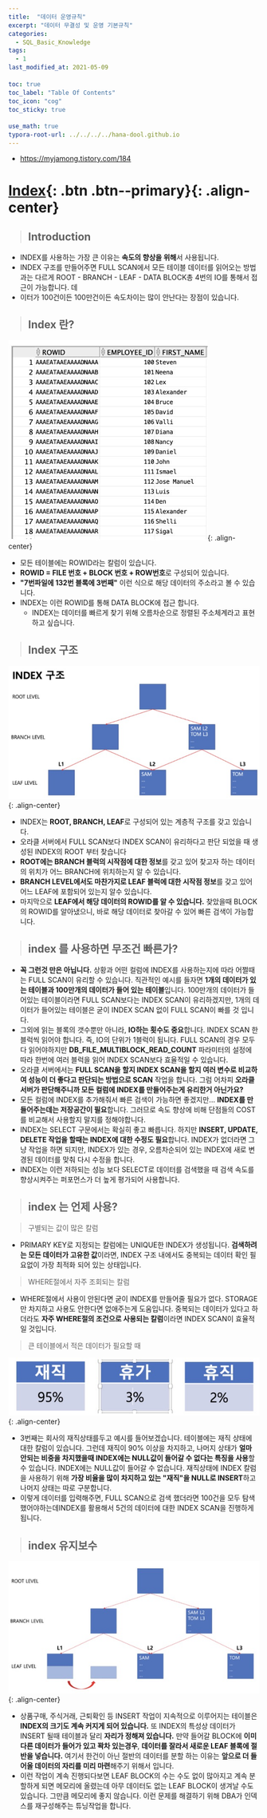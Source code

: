 ```yaml
---
title:  "데이터 운영규칙"
excerpt: "데이터 무결성 및 운영 기본규칙"
categories:
  - SQL_Basic_Knowledge
tags:
  - 1
last_modified_at: 2021-05-09

toc: true
toc_label: "Table Of Contents"
toc_icon: "cog"
toc_sticky: true

use_math: true
typora-root-url: ../../../../hana-dool.github.io
---
```


- https://myjamong.tistory.com/184

# [Index](#link){: .btn .btn--primary}{: .align-center}

> ## Introduction

-  INDEX를 사용하는 가장 큰 이유는 **속도의 향상을 위해**서 사용됩니다. 
- INDEX 구조를 만들어주면 FULL SCAN에서 모든 테이블 데이터를 읽어오는 방법과는 다르게 ROOT - BRANCH - LEAF - DATA BLOCK총 4번의 IO를 통해서 접근이 가능합니다. 데
- 이터가 100건이든 100만건이든 속도차이는 많이 안난다는 장점이 있습니다.

> ## Index 란? 

![jpg](/assets/images/Program/77_1.jpg){: .align-center}

- 모든 테이블에는 ROWID라는 칼럼이 있습니다.
-  **ROWID = FILE 번호 + BLOCK 번호 + ROW번호**로 구성되어 있습니다. 
  - **"7번파일에 132번 블록에 3번째"** 이런 식으로 해당 데이터의 주소라고 볼 수 있습니다. 
- INDEX는 이런 ROWID를 통해 DATA BLOCK에 접근 합니다. 
  - INDEX는 데이터를 빠르게 찾기 위해 오름차순으로 정렬된 주소체계라고 표현하고 싶습니다.

> ## Index 구조 

![jpg](/assets/images/Program/77_2.jpg){: .align-center}

- INDEX는 **ROOT, BRANCH, LEAF**로 구성되어 있는 계층적 구조를 갖고 있습니다. 
- 오라클 서버에서 FULL SCAN보다 INDEX SCAN이 유리하다고 판단 되었을 때 생성된 INDEX의 ROOT 부터 찾습니다
- **ROOT에는 BRANCH 블럭의 시작점에 대한 정보**를 갖고 있어 찾고자 하는 데이터의 위치가 어느 BRANCH에 위치하는지 알 수 있습니다.
- **BRANCH LEVEL에서도 마찬가지로 LEAF 블럭에 대한 시작점 정보**를 갖고 있어 어느 LEAF에 포함되어 있는지 알수 있습니다.
- 마지막으로 **LEAF에서 해당 데이터의 ROWID를 알 수 있습니다.** 찾았을때 BLOCK의 ROWID를 알아냈으니, 바로 해당 데이터로 찾아갈 수 있어 빠른 검색이 가능합니다.

> ## index 를 사용하면 무조건 빠른가? 

- **꼭 그런것 만은 아닙니다.** 상황과 어떤 컬럼에 INDEX를 사용하는지에 따라 어쩔때는 FULL SCAN이 유리할 수 있습니다. 직관적인 예시를 들자면 **1개의 데이터가 있는 테이블과 100만개의 데이터가 들어 있는 테이블**입니다. 100만개의 데이터가 들어있는 테이블이라면 FULL SCAN보다는 INDEX SCAN이 유리하겠지만, 1개의 데이터가 들어있는 테이블은 굳이 INDEX SCAN 없이 FULL SCAN이 빠를 것 입니다. 
- 그외에 읽는 블록의 갯수뿐만 아니라, **IO하는 횟수도 중요**합니다. INDEX SCAN 한 블럭씩 읽어야 합니다. 즉, IO의 단위가 1블럭이 됩니다. FULL SCAN의 경우 모두 다 읽어야하지만 **DB_FILE_MULTIBLOCK_READ_COUNT** 파라미터의 설정에 따라 한번에 여러 블럭을 읽어 INDEX SCAN보다 효율적일 수 있습니다.
- 오라클 서버에서는 **FULL SCAN을 할지 INDEX SCAN을 할지 여러 변수로 비교하여 성능이 더 좋다고 판단되는 방법으로 SCAN** 작업을 합니다. 그럼 어차피 **오라클 서버가 판단해주니까 모든 컬럼에 INDEX를 만들어주는게 유리한거 아닌가요?**
- 모든 컬럼에 INDEX를 추가해줘서 빠른 검색이 가능하면 좋겠지만... **INDEX를 만들어주는데는 저장공간이 필요**합니다. 그러므로 속도 향상에 비해 단점들의 COST를 비교해서 사용할지 말지를 정해야합니다.
- INDEX는 SELECT 구문에서는 확실히 좋고 빠릅니다. 하지만 **INSERT, UPDATE, DELETE 작업을 할때는 INDEX에 대한 수정도 필요**합니다. INDEX가 없더라면 그냥 작업을 하면 되지만, INDEX가 있는 경우, 오름차순되어 있는 INDEX에 새로 변경된 데이터를 맞춰 다시 수정을 합니다.
- INDEX는 이런 저하되는 성능 보다 SELECT로 데이터를 검색했을 때 검색 속도를 향상시켜주는 퍼포먼스가 더 높게 평가되어 사용합니다.

> ## index 는 언제 사용? 

> 구별되는 값이 많은 칼럼

- PRIMARY KEY로 지정되는 칼럼에는 UNIQUE한 INDEX가 생성됩니다. **검색하려는 모든 데이터가 고유한 값**이라면, INDEX 구조 내에서도 중복되는 데이터 확인 필요없이 가장 최적화 되어 있는 상태입니다.

> WHERE절에서 자주 조회되는 칼럼

- WHERE절에서 사용이 안된다면 굳이 INDEX를 만들어줄 필요가 없다. STORAGE만 차지하고 사용도 안한다면 없애주는게 도움입니다. 중복되는 데이터가 있다고 하더라도 **자주 WHERE절의 조건으로 사용되는 칼럼**이라면 INDEX SCAN이 효율적일 것입니다.

>  큰 테이블에서 적은 데이터가 필요할 때

![jpg](/assets/images/Program/77_3.jpg){: .align-center}

- 3번째는 회사의 재직상태를두고 예시를 들어보겠습니다. 테이블에는 재직 상태에 대한 칼럼이 있습니다. 그런데 재직이 90% 이상을 차지하고, 나머지 상태가 **얼마 안되는 비중을 차지했을때 INDEX에는 NULL값이 들어갈 수 없다는 특징을 사용**할 수 있습니다. INDEX에는 NULL값이 들어갈 수 없습니다. 재직상태에 INDEX 칼럼을 사용하기 위해 **가장 비율을 많이 차지하고 있는 "재직"을 NULL로 INSERT**하고 나머지 상태는 따로 구분합니다.
- 이렇게 데이터를 입력해주면, FULL SCAN으로 검색 했더라면 100건을 모두 탐색 했어야하는데INDEX를 활용해서 5건의 데이터에 대한 INDEX SCAN을 진행하게 됩니다.

> ## index 유지보수

![jpg](/assets/images/Program/77_4.jpg){: .align-center}

- 상품구매, 주식거래, 근퇴확인 등 INSERT 작업이 지속적으로 이루어지는 테이블은 **INDEX의 크기도 계속 커지게 되어 있습니다.** 또 INDEX의 특성상 데이터가 INSERT 될때 테이블과 달리 **자리가 정해져 있습니다.** 만약 들어갈 BLOCK에 **이미 다른 데이터가 들어가 있고 꽉차 있는경우**, **데이터를 잘라서 새로운 LEAF 블록에 절반을 넣습니다.** 여기서 한건이 아닌 절반의 데이터를 분할 하는 이유는 **앞으로 더 들어올 데이터의 자리를 미리 마련**해주기 위해서 입니다.
- 이런 작업이 계속 진행되다보면 LEAF BLOCK의 수는 수도 없이 많아지고 계속 분할하게 되면 메모리에 올렸는데 아무 데이터도 없는 LEAF BLOCK이 생겨날 수도 있습니다. 그만큼 메모리에 좋지 않습니다. 이런 문제를 해결하기 위해 DBA가 인덱스를 재구성해주는 튜닝작업을 합니다.

 
